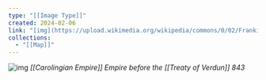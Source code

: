 ```yaml
---
type: "[[Image Type]]"
created: 2024-02-06
link: "[img](https://upload.wikimedia.org/wikipedia/commons/0/02/Frankish_Empire_481_to_814-de.svg)"
collections:
  - "[[Map]]"
---
```

![img](https://upload.wikimedia.org/wikipedia/commons/0/02/Frankish_Empire_481_to_814-de.svg)
*[[Carolingian Empire]] Empire before the [[Treaty of Verdun]] 843*